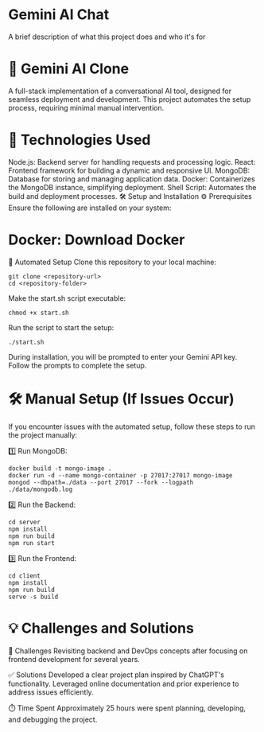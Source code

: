 
# Gemini AI Chat

A brief description of what this project does and who it's for

# 🌟 Gemini AI Clone
A full-stack implementation of a conversational AI tool, designed for seamless deployment and development. This project automates the setup process, requiring minimal manual intervention.

# 🚀 Technologies Used
Node.js: Backend server for handling requests and processing logic.
React: Frontend framework for building a dynamic and responsive UI.
MongoDB: Database for storing and managing application data.
Docker: Containerizes the MongoDB instance, simplifying deployment.
Shell Script: Automates the build and deployment processes.
🛠️ Setup and Installation
⚙️ Prerequisites
Ensure the following are installed on your system:

# Docker: Download Docker
🔄 Automated Setup
Clone this repository to your local machine:
```
git clone <repository-url>
cd <repository-folder>
```
Make the start.sh script executable:

```
chmod +x start.sh
```
Run the script to start the setup:

```
./start.sh
```
During installation, you will be prompted to enter your Gemini API key. Follow the prompts to complete the setup.

# 🛠️ Manual Setup (If Issues Occur)
If you encounter issues with the automated setup, follow these steps to run the project manually:

1️⃣ Run MongoDB:
```
docker build -t mongo-image .
docker run -d --name mongo-container -p 27017:27017 mongo-image
mongod --dbpath=./data --port 27017 --fork --logpath ./data/mongodb.log
```
2️⃣ Run the Backend:
```
cd server
npm install
npm run build
npm run start
```
3️⃣ Run the Frontend:
```
cd client
npm install
npm run build
serve -s build
```
# 💡 Challenges and Solutions
🧩 Challenges
Revisiting backend and DevOps concepts after focusing on frontend development for several years.

✅ Solutions
Developed a clear project plan inspired by ChatGPT's functionality.
Leveraged online documentation and prior experience to address issues efficiently.

⏱️ Time Spent
Approximately 25 hours were spent planning, developing, and debugging the project.


